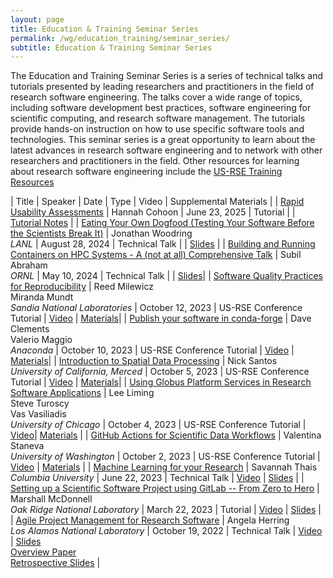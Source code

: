 ```yaml
---
layout: page
title: Education & Training Seminar Series
permalink: /wg/education_training/seminar_series/
subtitle: Education & Training Seminar Series
---
```


The Education and Training Seminar Series is a series of technical talks and tutorials presented by leading researchers and practitioners in the field of research software engineering.
The talks cover a wide range of topics, including software development best practices, software engineering for scientific computing, and research software management.
The tutorials provide hands-on instruction on how to use specific software tools and technologies.
This seminar series is a great opportunity to learn about the latest advances in research software engineering and to network with other researchers and practitioners in the field.
Other resources for learning about research software engineering include the [US-RSE Training Resources](https://us-rse.org/wg/education_training/training/)

| Title | Speaker | Date | Type | Video | Supplemental Materials |
| [Rapid Usability Assessments](https://us-rse.org/events/2025/2025-06-education-training-talk/) | Hannah Cohoon | June 23, 2025 | Tutorial |  | [Tutorial Notes](https://docs.google.com/document/d/1urvqTekCGW_-rVuyo61vbiSje6v0kILEWmmXCLTK-1Y/edit?tab=t.0#heading=h.ohxdkylpmjv) |
| [Eating Your Own Dogfood (Testing Your Software Before the Scientists Break It)](https://us-rse.org/events/2024/2024-08-education-training-talk/) | Jonathan Woodring <br> <i> LANL</i> | August 28, 2024 | Technical Talk | | [Slides](https://drive.google.com/file/d/12oStj6qFyeq5MiRN_dONHm9_SK05046f/view?usp=sharing) |
| [Building and Running Containers on HPC Systems - A (not at all) Comprehensive Talk](https://us-rse.org/events/2024/2024-05-education-training-talk/) | Subil Abraham <br> <i>ORNL</i> | May 10, 2024 | Technical Talk | | [Slides](https://drive.google.com/file/d/1KlLBFpagw0uSu87K-kFGwS0vrLgowipC/view)|
| [Software Quality Practices for Reproducibility](https://us-rse.org/usrse23/program/tutorials/#software-quality-practices-for-reproducibility) | Reed Milewicz <br> Miranda Mundt <br> <i>Sandia National Laboratories</i> | October 12, 2023 | US-RSE Conference Tutorial | [Video](https://youtu.be/0fiGoNv68Jk) | [Materials](https://drive.google.com/drive/u/0/folders/1tSkssfNNlXYmYAdsDxJDY-WZRpkySMKN)|
| [Publish your software in conda-forge](https://us-rse.org/usrse23/program/tutorials/#publish-your-software-in-conda-forge) | Dave Clements <br> Valerio Maggio <br> <i>Anaconda</i> | October 10, 2023 | US-RSE Conference Tutorial | [Video](https://youtu.be/b1w5fNtBiY4) | [Materials](https://drive.google.com/drive/u/0/folders/1jwlzV3NxfXl-7rqA0VKpx4HxHOfVas9V)|
| [Introduction to Spatial Data Processing](https://us-rse.org/usrse23/program/tutorials/#introduction-to-spatial-data-processing) | Nick Santos <br> <i>University of California, Merced</i> | October 5, 2023 | US-RSE Conference Tutorial | [Video](https://youtu.be/FJkWtNJuWdk) | [Materials](https://drive.google.com/drive/u/0/folders/1p9UxN0psFRU6ilsNAl5EbUx3b8IiXpjW)|
| [Using Globus Platform Services in Research Software Applications](https://us-rse.org/usrse23/program/tutorials/#using-globus-platform-services-in-research-software-applications) | Lee Liming <br> Steve Turoscy <br> Vas Vasiliadis <br> <i>University of Chicago</i> | October 4, 2023 | US-RSE Conference Tutorial | [Video](https://youtu.be/DJw1no6Yy9c)| [Materials](https://drive.google.com/drive/u/0/folders/1XN2G1w5jA4jT0e8Xe508DfPTtvzGUkem) |
| [GitHub Actions for Scientific Data Workflows](https://us-rse.org/usrse23/program/tutorials/#github-actions-for-scientific-data-workflows) | Valentina Staneva <br> <i>University of Washington</i> | October 2, 2023 | US-RSE Conference Tutorial | [Video](https://youtu.be/q6bBdaRuVa8) | [Materials](https://drive.google.com/drive/u/0/folders/1rEEmDIFNvtI4-PJpI2epvK8ZCUSAk72r) |
| [Machine Learning for your Research](https://us-rse.org/events/2023/2023-06-education-training-talk/) | Savannah Thais <br> <i>Columbia University</i> | June 22, 2023 | Technical Talk | [Video](https://youtu.be/yWjSZlNE0Jo) | [Slides](https://docs.google.com/presentation/d/1PAPYq1vyPdu9pB8-Aud9YAHXfQEqInot/edit) |
| [Setting up a Scientific Software Project using GitLab -- From Zero to Hero](https://us-rse.org/events/2023/2023-03-education-training-tutorial/) | Marshall McDonnell <br> <i>Oak Ridge National Laboratory</i> | March 22, 2023 | Tutorial | [Video](https://youtu.be/dzdHfGLLYts) | [Slides](https://docs.google.com/presentation/d/1m-mFBFGnTlAot-IRXxuqTMYo71z0Up2i4xUq12d3wAI/edit#slide=id.g126ddb576e5_7_167) |
| [Agile Project Management for Research Software](https://us-rse.org/events/2022/2022-10-education-training-seminar/) | Angela Herring <br> <i>Los Alamos National Laboratory</i> | October 19, 2022 | Technical Talk | [Video](https://youtu.be/Fdex2rhw0Zo) | [Slides](https://bit.ly/US-RSE-ET-2022-10-Agile-Slides) <br> [Overview Paper](https://bit.ly/US-RSE-ET-2022-10-Agile-Paper) <br> [Retrospective Slides](https://bit.ly/US-RSE-ET-2022-10-Agile-Retrospective) |
